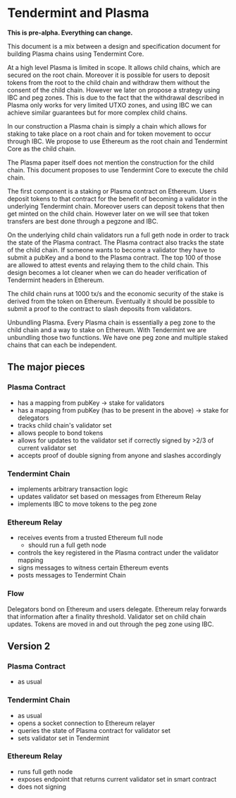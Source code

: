 # Tendermint and Plasma

**This is pre-alpha. Everything can change.**

This document is a mix between a design and specification document for building
Plasma chains using Tendermint Core. 

At a high level Plasma is limited in scope. It allows child chains, which are
secured on the root chain. Moreover it is possible for users to deposit tokens
from the root to the child chain and withdraw them without the consent of the
child chain. However we later on propose a strategy using IBC and peg zones.
This is due to the fact that the withdrawal described in Plasma only works for
very limited UTXO zones, and using IBC we can achieve similar guarantees but 
for more complex child chains.

In our construction a Plasma chain is simply a chain which allows for staking
to take place on a root chain and for token movement to occur through IBC.
We propose to use Ethereum as the root chain and Tendermint Core as the 
child chain.

The Plasma paper itself does not mention the construction for the child chain.
This document proposes to use Tendermint Core to execute the child chain.

The first component is a staking or Plasma contract on Ethereum. Users deposit
tokens to that contract for the benefit of becoming a validator in the
underlying Tendermint chain. Moreover users can deposit tokens that then get
minted on the child chain. However later on we will see that token transfers
are best done through a pegzone and IBC. 

On the underlying child chain validators run a full geth node in order to track
the state of the Plasma contract. The Plasma contract also tracks the state of
the child chain. If someone wants to become a validator they have to submit
a pubKey and a bond to the Plasma contract. The top 100 of those are allowed
to attest events and relaying them to the child chain. This design becomes a 
lot cleaner when we can do header verification of Tendermint headers in
Ethereum.

The child chain runs at 1000 tx/s and the economic security of the stake is
derived from the token on Ethereum. Eventually it should be possible to submit
a proof to the contract to slash deposits from validators. 

Unbundling Plasma. Every Plasma chain is essentially a peg zone to the child
chain and a way to stake on Ethereum. With Tendermint we are unbundling those
two functions. We have one peg zone and multiple staked chains that can each
be independent.


## The major pieces

### Plasma Contract
* has a mapping from pubKey -> stake for validators
* has a mapping from pubKey (has to be present in the above) -> stake for
  delegators
* tracks child chain's validator set
* allows people to bond tokens
* allows for updates to the validator set if correctly signed by >2/3 of 
  current validator set
* accepts proof of double signing from anyone and slashes accordingly

### Tendermint Chain
* implements arbitrary transaction logic
* updates validator set based on messages from Ethereum Relay
* implements IBC to move tokens to the peg zone

### Ethereum Relay
* receives events from a trusted Ethereum full node
  * should run a full geth node
* controls the key registered in the Plasma contract under the validator 
  mapping
* signs messages to witness certain Ethereum events
* posts messages to Tendermint Chain

### Flow
Delegators bond on Ethereum and users delegate. Ethereum relay forwards that
information after a finality threshold. Validator set on child chain updates.
Tokens are moved in and out through the peg zone using IBC. 

## Version 2

### Plasma Contract
* as usual

### Tendermint Chain
* as usual
* opens a socket connection to Ethereum relayer
* queries the state of Plasma contract for validator set
* sets validator set in Tendermint

### Ethereum Relay
* runs full geth node
* exposes endpoint that returns current validator set in smart contract
* does not signing
